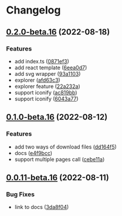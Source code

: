 # Changelog

## [0.2.0-beta.16](https://github.com/figus-cli/figus/compare/v0.1.0-beta.16...v0.2.0-beta.16) (2022-08-18)


### Features

* add index.ts ([0871ef3](https://github.com/figus-cli/figus/commit/0871ef34a9f7023f3d071db4dd144ae05a2262dd))
* add react template ([6eea0d7](https://github.com/figus-cli/figus/commit/6eea0d7d6ae8f17f1d5022a149b8110dc6f0fb87))
* add svg wrapper ([93a1103](https://github.com/figus-cli/figus/commit/93a1103c0b890ce7078e253cec3b0958091d6650))
* explorer ([afd63c3](https://github.com/figus-cli/figus/commit/afd63c3bc7d3210ee968e36a6c7c95a5c1d81769))
* explorer feature ([22a232a](https://github.com/figus-cli/figus/commit/22a232a774408cd5d2c57a5c673a34ceb7011718))
* support iconify ([ac819bb](https://github.com/figus-cli/figus/commit/ac819bbc7753e5fab64ec5857ce98a0876baeeb1))
* support iconify ([6043a77](https://github.com/figus-cli/figus/commit/6043a77c174c1764cacbf633da0cf5a8cb46dac8))

## [0.1.0-beta.16](https://github.com/figus-cli/figus/compare/v0.0.11-beta.16...v0.1.0-beta.16) (2022-08-12)


### Features

* add two ways of download files ([dd164f5](https://github.com/figus-cli/figus/commit/dd164f58c995516b3644962db0a317ee51486ac8))
* docs ([e4f9bcc](https://github.com/figus-cli/figus/commit/e4f9bcc1802257c017ae6c6981dab73bda87e93f))
* support multiple pages call ([cebe11a](https://github.com/figus-cli/figus/commit/cebe11a2bd616ae08ac6e4728cc3d097850caa00))

## [0.0.11-beta.16](https://github.com/figus-cli/figus/compare/v0.0.10-beta.16...v0.0.11-beta.16) (2022-08-11)


### Bug Fixes

* link to docs ([3da8f04](https://github.com/figus-cli/figus/commit/3da8f0494605780e426d3a3055878213bd9ffdc6))
